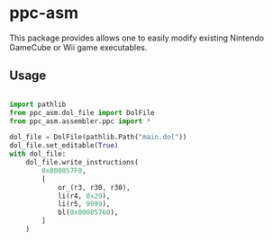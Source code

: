 # ppc-asm

This package provides allows one to easily modify existing Nintendo GameCube or Wii game executables.


## Usage

```python

import pathlib
from ppc_asm.dol_file import DolFile
from ppc_asm.assembler.ppc import *

dol_file = DolFile(pathlib.Path("main.dol"))
dol_file.set_editable(True)
with dol_file:
    dol_file.write_instructions(
        0x800857F0,
        [
            or_(r3, r30, r30),
            li(r4, 0x29),
            li(r5, 9999),
            bl(0x80085760),
        ]
    )

```